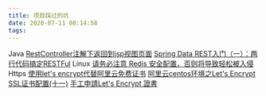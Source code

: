 ```yaml
---
title: 项目踩过的坑
date: 2020-07-11 08:14:58
tags:
---
```

Java
  [RestController注解下返回到jsp视图页面](https://www.cnblogs.com/chyu/p/4776897.html)
  [Spring Data REST入门（一）：两行代码搞定RESTFul](https://blog.csdn.net/soul_code/article/details/54108105?locationNum=10&fps=1)
Linux
  [请务必注意 Redis 安全配置，否则将导致轻松被入侵](https://blog.csdn.net/jackyechina/article/details/71267384)
Https
[使用let's encrypt代替阿里云免费证书](https://www.cnblogs.com/plongver/p/7844715.html)
[阿里云centos环境之Let's Encrypt SSL证书配置(十一)](https://blog.csdn.net/achenyuan/article/details/79021340)
[手工申請Let's Encrypt 證書](https://hk.saowen.com/a/ef03ae034b335a55fdcd82335d211ee6e5dfe229505ace9013b252cab53b90ee)
[]()
[]()
[]()
[]()
[]()
[]()

